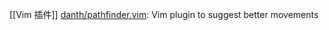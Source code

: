 

[[Vim 插件]]
[danth/pathfinder.vim](https://github.com/danth/pathfinder.vim): Vim plugin to suggest better movements





